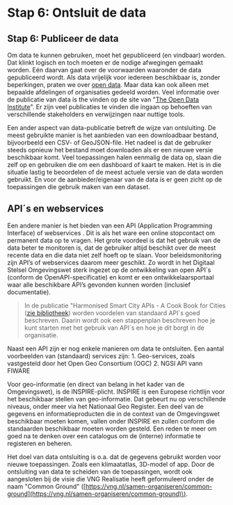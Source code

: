 # Stap 6: Ontsluit de data

## Stap 6: Publiceer de data

Om data te kunnen gebruiken, moet het gepubliceerd \(en vindbaar\) worden. Dat klinkt logisch en toch moeten er de nodige afwegingen gemaakt worden. Eén daarvan gaat over de voorwaarden waaronder de data gepubliceerd wordt. Als data vrijelijk voor iedereen beschikbaar is, zonder beperkingen, praten we over [open data](). Maar data kan ook alleen met bepaalde afdelingen of organisaties gedeeld worden. Veel informatie over de publicatie van data is the vinden op de site van "[The Open Data Institute](https://theodi.org/)". Er zijn veel publicaties te vinden die ingaan op behoeften van verschillende stakeholders en verwijzingen naar nuttige tools.

Een ander aspect van data-publicatie betreft de wijze van ontsluiting. De meest gebruikte manier is het aanbieden van een downloadbaar bestand, bijvoorbeeld een CSV- of GeoJSON-file. Het nadeel is dat de gebruiker steeds opnieuw het bestand moet downloaden als er een nieuwe versie beschikbaar komt. Veel toepassingen halen eenmalig de data op, slaan die zelf op en gebruiken die om een dashboard of kaart te maken. Het is in die situatie lastig te beoordelen of de meest actuele versie van de data worden gebruikt. En voor de aanbieder/eigenaar van de data is er geen zicht op de toepassingen die gebruik maken van een dataset.

## API´s en webservices

Een andere manier is het bieden van een API \(Application Programming Interface\) of webservices . Dit is als het ware een online stopcontact om permanent data op te vragen. Het grote voordeel is dat het gebruik van de data beter te monitoren is, dat de gebruiker altijd beschikt over de meest recente data en die data niet zelf hoeft op te slaan. Voor beleidsmonitoring zijn API’s of webservices daarom meer geschikt. Zo wordt in het Digitaal Stelsel Omgevingswet sterk ingezet op de ontwikkeling van open API´s \(conform de OpenAPI-specificatie\) en komt er een ontwikkelaarsportaal waar alle beschikbare API’s gevonden kunnen worden \(inclusief documentatie\).

> In de publicatie "Harmonised Smart City APIs - A Cook Book for Cities \([zie bibliotheek]()\) worden voordelen van standaard API´s goed beschreven. Daarin wordt ook een stappenplan beschreven hoe je kunt starten met het gebruik van API´s en hoe je dit borgt in de organisatie.

Naast een API zijn er nog enkele manieren om data te ontsluiten. Een aantal voorbeelden van \(standaard\) services zijn: 1. Geo-services, zoals vastgesteld door het Open Geo Consortium \(OGC\)  2. NGSI API vann FIWARE

Voor geo-informatie \(en direct van belang in het kader van de Omgevingswet\), is de INSPIRE-plicht. INSPIRE is een Europese richtlijn voor het beschikbaar stellen van geo-informatie. Dat gebeurt nu op verschillende niveaus, onder meer via het Nationaal Geo Register. Een deel van de gegevens en informatieproducten die in de context van de Omgevingswet beschikbaar moeten komen, vallen onder INSPIRE en zullen conform die standaarden beschikbaar moeten worden gesteld. Een reden te meer om goed na te denken over een catalogus om de \(interne\) informatie te registeren en beheren.

Het doel van data ontsluiting is o.a. dat de gegevens gebruikt worden voor nieuwe toepassingen. Zoals een klimaatatlas, 3D-model of app. Door de ontsluiting van data te scheiden van de toepassingen, wordt ook aangesloten bij de visie die VNG Realisatie heeft geformuleerd onder de naam "Common Ground" \([https://vng.nl/samen-organiseren/common-ground](https://vng.nl/samen-organiseren/common-ground)\).

